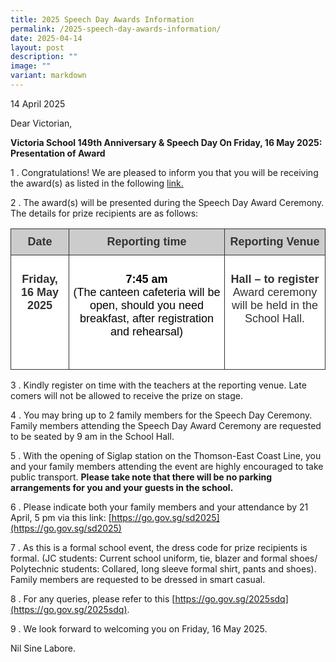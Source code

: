 ```yaml
---
title: 2025 Speech Day Awards Information
permalink: /2025-speech-day-awards-information/
date: 2025-04-14
layout: post
description: ""
image: ""
variant: markdown
---
```

14 April 2025

Dear Victorian,

**Victoria School 149th Anniversary &amp; Speech Day On Friday, 16 May 2025: Presentation of Award**

1 . Congratulations! We are pleased to inform you that you will be receiving the award(s) as listed in the following [link.](https://drive.google.com/file/d/1S2sc97OTwHuA6RRN_PEMjMUDbBf_KO9h/view?usp=drive_link)

2 . The award(s) will be presented during the Speech Day Award Ceremony.  The details for prize recipients are as follows:

<table style="border-collapse:collapse;border-spacing:0" class="tg">
	  <thead>
	    <tr>
	      <th style="background-color:#CCC;border-color:#333333;border-style:solid;border-width:1px;color:#333;font-family:Arial, sans-serif;font-size:18px;font-weight:bold;overflow:hidden;padding:10px 5px;text-align:center;vertical-align:top;word-break:normal"><span style="font-weight:bold">Date</span></th>
	      <th style="background-color:#CCC;border-color:#333333;border-style:solid;border-width:1px;color:#333;font-family:Arial, sans-serif;font-size:18px;font-weight:bold;overflow:hidden;padding:10px 5px;text-align:center;vertical-align:top;word-break:normal"><span style="font-weight:bold">Reporting time</span></th>
	      <th style="background-color:#CCC;border-color:#333333;border-style:solid;border-width:1px;color:#333;font-family:Arial, sans-serif;font-size:18px;font-weight:bold;overflow:hidden;padding:10px 5px;text-align:center;vertical-align:top;word-break:normal"><span style="font-weight:bold">Reporting Venue</span></th>
        </tr>
      </thead>
	  <tbody>
	    <tr>
	      <td style="background-color:#FFF;border-color:#333333;border-style:solid;border-width:1px;color:#333;font-family:Arial, sans-serif;font-size:18px;overflow:hidden;padding:10px 5px;text-align:center;vertical-align:top;word-break:normal"><p><strong>Friday, 16 May 2025</strong></p>
	        <p><br>
            </p></td>
	      <td style="background-color:#FFF;border-color:#333333;border-style:solid;border-width:1px;color:#333;font-family:Arial, sans-serif;font-size:18px;overflow:hidden;padding:10px 5px;text-align:center;vertical-align:top;word-break:normal"><p><span style="color:#000"><strong>7:45 am</strong></span> <br>
	        <span style="color:#000">(The canteen cafeteria will be open, should you need breakfast, after registration and rehearsal) </span><br>
	        <br>
	        </p></td>
	      <td style="background-color:#FFF;border-color:#333333;border-style:solid;border-width:1px;color:#333;font-family:Arial, sans-serif;font-size:18px;overflow:hidden;padding:10px 5px;text-align:center;vertical-align:top;word-break:normal"><p><strong>Hall – to register</strong> <br>
	        Award ceremony will be held in the School Hall. </p></td>
        </tr>
      </tbody>
</table>

3 . Kindly register on time with the teachers at the reporting venue. Late comers will not be allowed to receive the prize on stage.

4 . You may bring up to 2 family members for the Speech Day Ceremony. Family members attending the Speech Day Award Ceremony are requested to be seated by 9 am in the School Hall.  

5 . With the opening of Siglap station on the Thomson-East Coast Line, you and your family members attending the event are highly encouraged to take public transport. **Please take note that there will be no parking arrangements for you and your guests in the school.**

6 . Please indicate both your family members and your attendance by 21 April, 5 pm via this link: [https://go.gov.sg/sd2025](https://go.gov.sg/sd2025)

7 . As this is a formal school event, the dress code for prize recipients is formal. 
(JC students: Current school uniform, tie, blazer and formal shoes/ Polytechnic students: Collared, long sleeve formal shirt, pants and shoes). Family members are requested to be dressed in smart casual.

8 . For any queries, please refer to this [https://go.gov.sg/2025sdq](https://go.gov.sg/2025sdq). 

9 . We look forward to welcoming you on Friday, 16 May 2025. 

Nil Sine Labore.